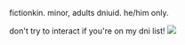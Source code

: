 fictionkin. minor, adults dniuid. he/him only.

don't try to interact if you're on my dni list!
![](https://images-wixmp-ed30a86b8c4ca887773594c2.wixmp.com/f/ecd51263-bb0f-4465-af86-f7ed25e58e70/dewdpsp-eb487926-a193-41ea-a691-a6ead21d33bc.png?token=eyJ0eXAiOiJKV1QiLCJhbGciOiJIUzI1NiJ9.eyJzdWIiOiJ1cm46YXBwOjdlMGQxODg5ODIyNjQzNzNhNWYwZDQxNWVhMGQyNmUwIiwiaXNzIjoidXJuOmFwcDo3ZTBkMTg4OTgyMjY0MzczYTVmMGQ0MTVlYTBkMjZlMCIsIm9iaiI6W1t7InBhdGgiOiJcL2ZcL2VjZDUxMjYzLWJiMGYtNDQ2NS1hZjg2LWY3ZWQyNWU1OGU3MFwvZGV3ZHBzcC1lYjQ4NzkyNi1hMTkzLTQxZWEtYTY5MS1hNmVhZDIxZDMzYmMucG5nIn1dXSwiYXVkIjpbInVybjpzZXJ2aWNlOmZpbGUuZG93bmxvYWQiXX0.90OPooZcvK31V1pYGpg8BAUXqMzs6e-fiB6WLN1IMAo)

<!---
touyaoi/touyaoi is a ✨ special ✨ repository because its `README.md` (this file) appears on your GitHub profile.
You can click the Preview link to take a look at your changes.
--->
